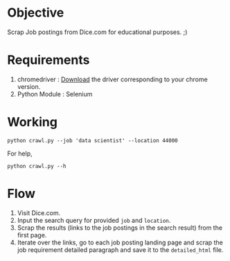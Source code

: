 # Objective 
Scrap Job postings from Dice.com for educational purposes. ;)

# Requirements

1. chromedriver : [Download](https://chromedriver.chromium.org/downloads) the driver corresponding to your chrome version.
2. Python Module : Selenium

# Working

```
python crawl.py --job 'data scientist' --location 44000
```

For help,
```
python crawl.py --h
```

# Flow

1. Visit Dice.com.
2. Input the search query for provided `job` and `location`.
3. Scrap the results (links to the job postings in the search result) from the first page.
4. Iterate over the links, go to each job posting landing page and scrap the job requirement detailed paragraph and save it to the `detailed_html` file.
